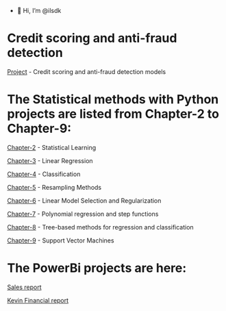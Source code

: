 - 👋 Hi, I’m @ilsdk
# Credit scoring and anti-fraud detection
[Project](https://github.com/ilsdk/Credit-Scoring) - Credit scoring and anti-fraud detection models

# The Statistical methods with Python projects are listed from Chapter-2 to Chapter-9:

[Chapter-2](https://github.com/ilsdk/Chapter-2.git) - Statistical Learning 

[Chapter-3](https://github.com/ilsdk/Chapter-3.git) - Linear Regression

[Chapter-4](https://github.com/ilsdk/Chapter-4.git) -  Classification

[Chapter-5](https://github.com/ilsdk/Chapter-5.git) - Resampling Methods

[Chapter-6](https://github.com/ilsdk/Chapter-6) - Linear Model Selection and Regularization

[Chapter-7](https://github.com/ilsdk/Chapter-7) -  Polynomial regression and step functions

[Chapter-8](https://github.com/ilsdk/Chapter-8) - Tree-based methods for regression and classification

[Chapter-9](https://github.com/ilsdk/Chapter-9) - Support Vector Machines

# The PowerBi projects are here:
[Sales report ](https://github.com/ilsdk/PowerBi/blob/main/Sales%20report.pbix)

[Kevin Financial report](https://github.com/ilsdk/PowerBi/blob/main/Kevin%20Fin.pbix)
 


<!---
ilsdk/ilsdk is a ✨ special ✨ repository because its `README.md` (this file) appears on your GitHub profile.
You can click the Preview link to take a look at your changes.
--->
